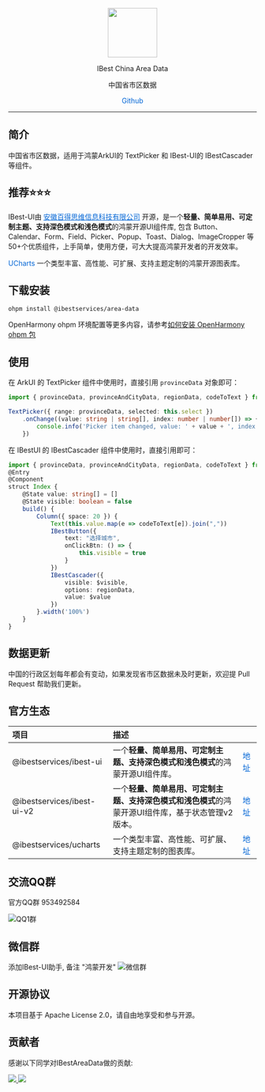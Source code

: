 <p align="center">
    <img src="https://ibestservices.github.io/ibest-ui/AppScope/resources/base/media/app_logo_trans.png" width="100">
</p>

<p align="center">IBest China Area Data</p>

<p align="center">中国省市区数据</p>

<p align="center">
    <a style="color:#0366d6;" onclick="openPage('https://github.com/ibestservices/area-data')">Github</a>
</p>

---

## 简介

中国省市区数据，适用于鸿蒙ArkUI的 TextPicker 和 IBest-UI的 IBestCascader 等组件。

## 推荐⭐️⭐️⭐️
IBest-UI由 <a style="color:#0366d6;" href="https://www.ibestservices.com/" target="_blank">安徽百得思维信息科技有限公司</a>
开源，是一个**轻量、简单易用、可定制主题、支持深色模式和浅色模式**的鸿蒙开源UI组件库, 包含 Button、Calendar、Form、Field、Picker、Popup、Toast、Dialog、ImageCropper 等50+个优质组件，上手简单，使用方便，可大大提高鸿蒙开发者的开发效率。

<a style="color:#0366d6;" onclick="openPage('https://ohpm.openharmony.cn/#/cn/detail/@ibestservices%2Fucharts')">UCharts</a>
一个类型丰富、高性能、可扩展、支持主题定制的鸿蒙开源图表库。

## 下载安装

`ohpm install @ibestservices/area-data`

OpenHarmony ohpm 环境配置等更多内容，请参考[如何安装 OpenHarmony ohpm 包](https://gitee.com/openharmony-tpc/docs/blob/master/OpenHarmony_har_usage.md)

## 使用
在 ArkUI 的 TextPicker 组件中使用时，直接引用 `provinceData` 对象即可：

```ts
import { provinceData, provinceAndCityData, regionData, codeToText } from "@ibestservices/area-data"

TextPicker({ range: provinceData, selected: this.select })
    .onChange((value: string | string[], index: number | number[]) => {
        console.info('Picker item changed, value: ' + value + ', index: ' + index)
    })
```

在 IBestUI 的 IBestCascader 组件中使用时，直接引用即可：
```ts
import { provinceData, provinceAndCityData, regionData, codeToText } from "@ibestservices/area-data"
@Entry
@Component
struct Index {
    @State value: string[] = []
    @State visible: boolean = false
    build() {
        Column({ space: 20 }) {
            Text(this.value.map(e => codeToText[e]).join(","))
            IBestButton({
                text: "选择城市",
                onClickBtn: () => {
                    this.visible = true
                }
            })
            IBestCascader({
                visible: $visible,
                options: regionData,
                value: $value
            })
        }.width('100%')
    }
}
```

## 数据更新

中国的行政区划每年都会有变动，如果发现省市区数据未及时更新，欢迎提 Pull Request 帮助我们更新。

## 官方生态

| 项目                         | 描述                                                    |                                                                                                                             |
|:---------------------------|:------------------------------------------------------|:----------------------------------------------------------------------------------------------------------------------------|
| @ibestservices/ibest-ui    | 一个**轻量、简单易用、可定制主题、支持深色模式和浅色模式**的鸿蒙开源UI组件库。            | <a style="color:#0366d6;" onclick="openPage('https://ohpm.openharmony.cn/#/cn/detail/@ibestservices%2Fibest-ui')">地址</a>    |
| @ibestservices/ibest-ui-v2 | 一个**轻量、简单易用、可定制主题、支持深色模式和浅色模式**的鸿蒙开源UI组件库，基于状态管理v2版本。 | <a style="color:#0366d6;" onclick="openPage('https://ohpm.openharmony.cn/#/cn/detail/@ibestservices%2Fibest-ui-v2')">地址</a> |
| @ibestservices/ucharts     | 一个类型丰富、高性能、可扩展、支持主题定制的图表库。                            | <a style="color:#0366d6;" onclick="openPage('https://ohpm.openharmony.cn/#/cn/detail/@ibestservices%2Fucharts')">地址</a>     |

## 交流QQ群
官方QQ群 953492584

![QQ1群](https://ibestservices.github.io/ibest-ui/screenshot/QQ%E7%BE%A4.jpg)

## 微信群
添加IBest-UI助手, 备注 "鸿蒙开发"
![微信群](https://ibestservices.github.io/ibest-ui/screenshot/IBest-UI助手.jpg)

## 开源协议
本项目基于 Apache License 2.0，请自由地享受和参与开源。

## 贡献者
感谢以下同学对IBestAreaData做的贡献:

<a href="https://github.com/damengbuxing">
  <img src="https://avatars.githubusercontent.com/u/42673795?s=64&v=4" />
</a>
<a href="https://github.com/542154968">
  <img src="https://avatars.githubusercontent.com/u/25705659?s=64&v=4" />
</a>